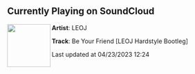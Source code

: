 ## Currently Playing on SoundCloud

[<img align="left" width="100" src="https://i1.sndcdn.com/artworks-vdJ7GMVTxeyY8CAE-RcxfJw-t500x500.jpg">](https://soundcloud.com/leojjj/be-your-friend-leoj-hardstyle-bootleg)

**Artist**: LEOJ 

**Track**: Be Your Friend [LEOJ Hardstyle Bootleg]

Last updated at 04/23/2023 12:24
